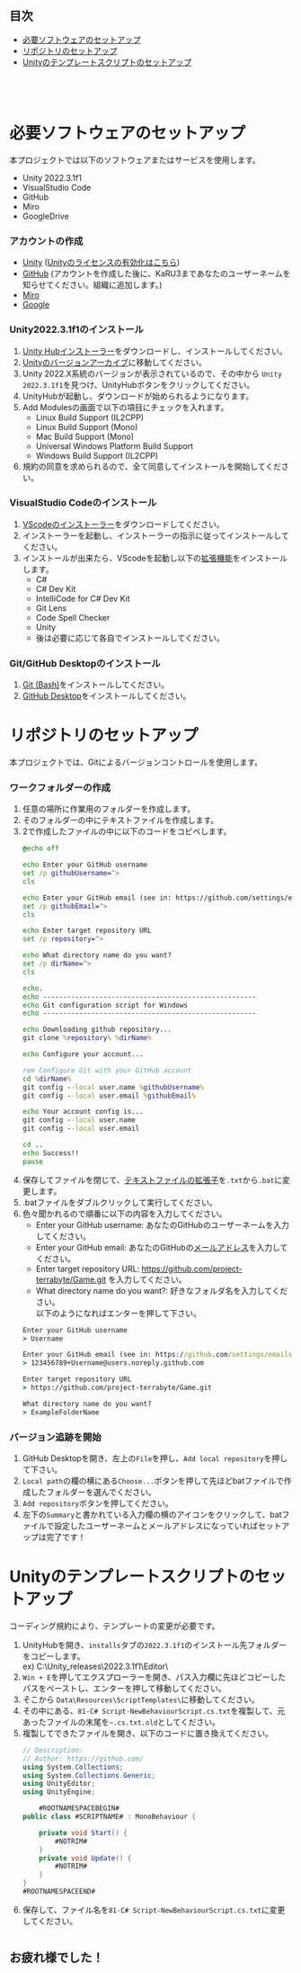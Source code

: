 ## 目次
- [必要ソフトウェアのセットアップ](#必要ソフトウェアのセットアップ)
- [リポジトリのセットアップ](#リポジトリのセットアップ)
- [Unityのテンプレートスクリプトのセットアップ](#unityのテンプレートスクリプトのセットアップ)

#

<br>

# 必要ソフトウェアのセットアップ
本プロジェクトでは以下のソフトウェアまたはサービスを使用します。
- Unity 2022.3.1f1
- VisualStudio Code
- GitHub
- Miro
- GoogleDrive

### アカウントの作成
- [Unity](https://id.unity.com/ja/) ([Unityのライセンスの有効化はこちら](https://support.unity.com/hc/ja/articles/211438683-ライセンスをアクティベーションするにはどうすればいいですか-))
- [GitHub](https://github.com/login) (アカウントを作成した後に、KaRU3まであなたのユーザーネームを知らせてください。組織に追加します。)
- [Miro](https://miro.com/ja/login/)
- [Google](https://takeout.google.com/?hl=ja)

### Unity2022.3.1f1のインストール
1. [Unity Hubインストーラー](https://unity.com/ja/download)をダウンロードし、インストールしてください。
2. [Unityのバージョンアーカイブ](https://unity.com/releases/editor/archive#download-archive-2022)に移動してください。
3. Unity 2022.X系統のバージョンが表示されているので、その中から `Unity 2022.3.1f1`を見つけ、UnityHubボタンをクリックしてください。
4. UnityHubが起動し、ダウンロードが始められるようになります。
5. Add Modulesの画面で以下の項目にチェックを入れます。<br>
    - Linux Build Support (IL2CPP)<br>
    - Linux Build Support (Mono)<br>
    - Mac Build Support (Mono)<br>
    - Universal Windows Platform Build Support<br>
    - Windows Build Support (IL2CPP)
6. 規約の同意を求められるので、全て同意してインストールを開始してください。

### VisualStudio Codeのインストール
1. [VScodeのインストーラー](https://code.visualstudio.com/download)をダウンロードしてください。
2. インストーラーを起動し、インストーラーの指示に従ってインストールしてください。
3. インストールが出来たら、VScodeを起動し以下の[拡張機能](https://code.visualstudio.com/docs/editor/extension-marketplace)をインストールします。<br>
    - C#
    - C# Dev Kit
    - IntelliCode for C# Dev Kit
    - Git Lens
    - Code Spell Checker
    - Unity
    - 後は必要に応じて各自でインストールしてください。

### Git/GitHub Desktopのインストール
1. [Git (Bash)](https://git-scm.com/downloads)をインストールしてください。
2. [GitHub Desktop](https://desktop.github.com/)をインストールしてください。

#

# リポジトリのセットアップ
本プロジェクトでは、Gitによるバージョンコントロールを使用します。

### ワークフォルダーの作成
1. 任意の場所に作業用のフォルダーを作成します。
2. そのフォルダーの中にテキストファイルを作成します。
3. 2で作成したファイルの中に以下のコードをコピペします。
    ```bat
    @echo off

    echo Enter your GitHub username
    set /p githubUsername=^> 
    cls

    echo Enter your GitHub email (see in: https://github.com/settings/emails )
    set /p githubEmail=^> 
    cls

    echo Enter target repository URL
    set /p repository=^> 

    echo What directory name do you want?
    set /p dirName=^> 
    cls

    echo.
    echo -----------------------------------------------------
    echo Git configuration script for Windows
    echo -----------------------------------------------------

    echo Downloading github repository...
    git clone %repository% %dirName%

    echo Configure your account...

    rem Configure Git with your GitHub account
    cd %dirName%
    git config --local user.name %githubUsername%
    git config --local user.email %githubEmail%

    echo Your account config is...
    git config --local user.name
    git config --local user.email

    cd ..
    echo Success!!
    pause
    ```
4. 保存してファイルを閉じて、[テキストファイルの拡張子](https://support.hp.com/jp-ja/document/c01967336)を`.txt`から`.bat`に変更します。
5. .batファイルをダブルクリックして実行してください。
7. 色々聞かれるので順番に以下の内容を入力してください。
    - Enter your GitHub username: あなたのGitHubのユーザーネームを入力してください。
    - Enter your GitHub email: あなたのGitHubの[メールアドレス](https://github.com/settings/emails)を入力してください。
    - Enter target repository URL: https://github.com/project-terrabyte/Game.git を入力してください。
    - What directory name do you want?: 好きなフォルダ名を入力してください。<br>
    以下のようになればエンターを押して下さい。
    ```cmd
    Enter your GitHub username
    > Username

    Enter your GitHub email (see in: https://github.com/settings/emails )
    > 123456789+Username@users.noreply.github.com

    Enter target repository URL
    > https://github.com/project-terrabyte/Game.git

    What directory name do you want?
    > ExampleFolderName
    ```

### バージョン追跡を開始
1. GitHub Desktopを開き、左上の`File`を押し、`Add local repository`を押して下さい。
2. `Local path`の欄の横にある`Choose...`ボタンを押して先ほどbatファイルで作成したフォルダーを選んでください。
3. `Add repository`ボタンを押してください。
4. 左下の`Summary`と書かれている入力欄の横のアイコンをクリックして、batファイルで設定したユーザーネームとメールアドレスになっていればセットアップは完了です！

#

# Unityのテンプレートスクリプトのセットアップ
コーディング規約により、テンプレートの変更が必要です。
1. UnityHubを開き、`installs`タブの`2022.3.1f1`のインストール先フォルダーをコピーします。<br>
    ex) C:\Unity_releases\2022.3.1f1\Editor\
2. `Win + E`を押してエクスプローラーを開き、パス入力欄に先ほどコピーしたパスをペーストし、エンターを押して移動してください。
3. そこから `Data\Resources\ScriptTemplates\`に移動してください。
4. その中にある、`81-C# Script-NewBehaviourScript.cs.txt`を複製して、元あったファイルの末尾を`~.cs.txt.old`としてください。
5. 複製してできたファイルを開き、以下のコードに置き換えてください。
    ```csharp
    // Description: 
    // Author: https://github.com/
    using System.Collections;
    using System.Collections.Generic;
    using UnityEditor;
    using UnityEngine;

        #ROOTNAMESPACEBEGIN#
    public class #SCRIPTNAME# : MonoBehaviour {

        private void Start() {
            #NOTRIM#
        }
        private void Update() {
            #NOTRIM#
        }
    }
    #ROOTNAMESPACEEND#
    ```
6. 保存して、ファイル名を`81-C# Script-NewBehaviourScript.cs.txt`に変更してください。

#

## お疲れ様でした！
